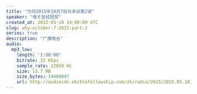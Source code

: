 ```yaml
---
title: "为何2015年10月7日为末日第2讲"
speaker: "电子圣经团契"
created_at: 2015-05-10 14:00:00 UTC
slug: why-october-7-2015-part-2
series: true
description: "广播电台"
audio:
  mp3_low:
    length: '1:00:00'
    bitrate: 32 Kbps
    sample_rate: 22050 Hz
    size: 13.7 MB
    size_bytes: 14400897
    url: http://audiocdn.ebiblefellowship.com/zh/radio/2015/2015.05.10_EBF_-_Why_October_7_2015_Part_2.mp3
---
```

